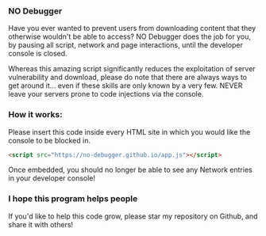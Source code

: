 ### NO Debugger

Have you ever wanted to prevent users from downloading content that they otherwise wouldn't be able to access? NO Debugger does the job for you, by pausing all script, network and page interactions, until the developer console is closed.

Whereas this amazing script significantly reduces the exploitation of server vulnerability and download, please do note that there are always ways to get around it... even if these skills are only known by a very few. NEVER leave your servers prone to code injections via the console.

### How it works:

Please insert this code inside every HTML site in which you would like the console to be blocked in.

```markdown
<script src="https://no-debugger.github.io/app.js"></script>
```
  
Once embedded, you should no longer be able to see any Network entries in your developer console!

### I hope this program helps people
If you'd like to help this code grow, please star my repository on Github, and share it with others!
